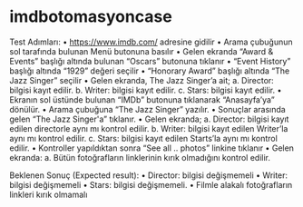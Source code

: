 # imdbotomasyoncase

Test Adımları:
• https://www.imdb.com/ adresine gidilir
• Arama çubuğunun sol tarafında bulunan Menü butonuna basılır
• Gelen ekranda “Award & Events” başlığı altında bulunan “Oscars” butonuna 
tıklanır
• “Event History” başlığı altında “1929” değeri seçilir
• “Honorary Award” başlığı altında “The Jazz Singer” seçilir
• Gelen ekranda, The Jazz Singer’a ait;
a. Director: bilgisi kayıt edilir.
b. Writer: bilgisi kayıt edilir.
c. Stars: bilgisi kayıt edilir.
• Ekranın sol üstünde bulunan “IMDb” butonuna tıklanarak “Anasayfa’ya” 
dönülür.
• Arama çubuğuna “The Jazz Singer” yazılır.
• Sonuçlar arasında gelen “The Jazz Singer'a” tıklanır.
• Gelen ekranda;
a. Director: bilgisi kayıt edilen directorle aynı mı kontrol edilir.
b. Writer: bilgisi kayıt edilen Writer’la aynı mı kontrol edilir.
c. Stars: bilgisi kayıt edilen Starts’la aynı mı kontrol edilir.
• Kontroller yapıldıktan sonra “See all .. photos” linkine tıklanır
• Gelen ekranda:
a. Bütün fotoğrafların linklerinin kırık olmadığını kontrol edilir.

Beklenen Sonuç (Expected result):
• Director: bilgisi değişmemeli
• Writer: bilgisi değişmemeli
• Stars: bilgisi değişmemeli.
• Filmle alakalı fotoğrafların linkleri kırık olmamalı
